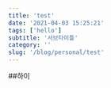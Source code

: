 ```yaml
---
title: 'test'
date: '2021-04-03 15:25:21'
tags: ['hello']
subtitle: '서브타이틀'
category: ''
slug: '/blog/personal/test'
---
```


##하이